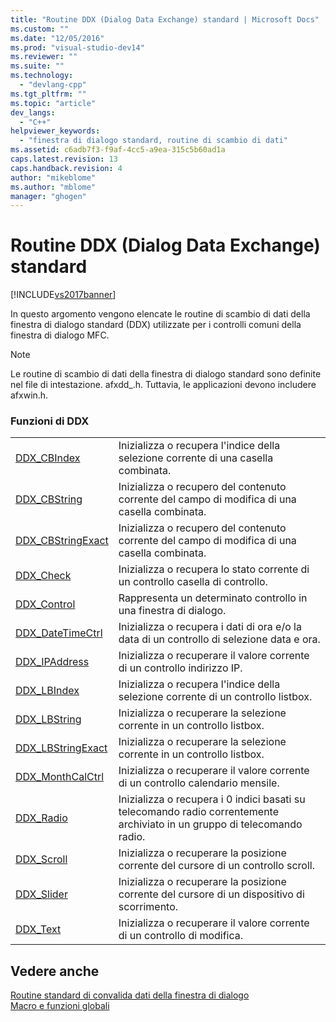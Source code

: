 ```yaml
---
title: "Routine DDX (Dialog Data Exchange) standard | Microsoft Docs"
ms.custom: ""
ms.date: "12/05/2016"
ms.prod: "visual-studio-dev14"
ms.reviewer: ""
ms.suite: ""
ms.technology: 
  - "devlang-cpp"
ms.tgt_pltfrm: ""
ms.topic: "article"
dev_langs: 
  - "C++"
helpviewer_keywords: 
  - "finestra di dialogo standard, routine di scambio di dati"
ms.assetid: c6adb7f3-f9af-4cc5-a9ea-315c5b60ad1a
caps.latest.revision: 13
caps.handback.revision: 4
author: "mikeblome"
ms.author: "mblome"
manager: "ghogen"
---
```

# Routine DDX (Dialog Data Exchange) standard
[!INCLUDE[vs2017banner](../../assembler/inline/includes/vs2017banner.md)]

In questo argomento vengono elencate le routine di scambio di dati della finestra di dialogo standard \(DDX\) utilizzate per i controlli comuni della finestra di dialogo MFC.  
  
> [!NOTE]
>  Le routine di scambio di dati della finestra di dialogo standard sono definite nel file di intestazione. afxdd\_.h.  Tuttavia, le applicazioni devono includere afxwin.h.  
  
### Funzioni di DDX  
  
|||  
|-|-|  
|[DDX\_CBIndex](../Topic/DDX_CBIndex.md)|Inizializza o recupera l'indice della selezione corrente di una casella combinata.|  
|[DDX\_CBString](../Topic/DDX_CBString.md)|Inizializza o recupero del contenuto corrente del campo di modifica di una casella combinata.|  
|[DDX\_CBStringExact](../Topic/DDX_CBStringExact.md)|Inizializza o recupero del contenuto corrente del campo di modifica di una casella combinata.|  
|[DDX\_Check](../Topic/DDX_Check.md)|Inizializza o recupera lo stato corrente di un controllo casella di controllo.|  
|[DDX\_Control](../Topic/DDX_Control.md)|Rappresenta un determinato controllo in una finestra di dialogo.|  
|[DDX\_DateTimeCtrl](../Topic/DDX_DateTimeCtrl.md)|Inizializza o recupera i dati di ora e\/o la data di un controllo di selezione data e ora.|  
|[DDX\_IPAddress](../Topic/DDX_IPAddress.md)|Inizializza o recuperare il valore corrente di un controllo indirizzo IP.|  
|[DDX\_LBIndex](../Topic/DDX_LBIndex.md)|Inizializza o recupera l'indice della selezione corrente di un controllo listbox.|  
|[DDX\_LBString](../Topic/DDX_LBString.md)|Inizializza o recuperare la selezione corrente in un controllo listbox.|  
|[DDX\_LBStringExact](../Topic/DDX_LBStringExact.md)|Inizializza o recuperare la selezione corrente in un controllo listbox.|  
|[DDX\_MonthCalCtrl](../Topic/DDX_MonthCalCtrl.md)|Inizializza o recuperare il valore corrente di un controllo calendario mensile.|  
|[DDX\_Radio](../Topic/DDX_Radio.md)|Inizializza o recupera i 0 indici basati su telecomando radio correntemente archiviato in un gruppo di telecomando radio.|  
|[DDX\_Scroll](../Topic/DDX_Scroll.md)|Inizializza o recuperare la posizione corrente del cursore di un controllo scroll.|  
|[DDX\_Slider](../Topic/DDX_Slider.md)|Inizializza o recuperare la posizione corrente del cursore di un dispositivo di scorrimento.|  
|[DDX\_Text](../Topic/DDX_Text.md)|Inizializza o recuperare il valore corrente di un controllo di modifica.|  
  
## Vedere anche  
 [Routine standard di convalida dati della finestra di dialogo](../../mfc/reference/standard-dialog-data-validation-routines.md)   
 [Macro e funzioni globali](../../mfc/reference/mfc-macros-and-globals.md)